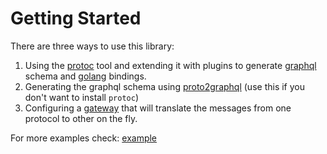 # Getting Started

There are three ways to use this library:

1. Using the [protoc](https://github.com/protocolbuffers/protobuf) tool and extending it with plugins to generate [graphql](1.protoc-gen-gql.md) schema and [golang](2.protoc-gen-gogql.md) bindings.
2. Generating the graphql schema using [proto2graphql](3.proto2graphql.md) (use this if you don't want to install `protoc`)
3. Configuring a [gateway](4.gateway.md) that will translate the messages from one protocol to other on the fly.

For more examples check: [example](https://github.com/miseyu/go-proto-gql/tree/master/example)
